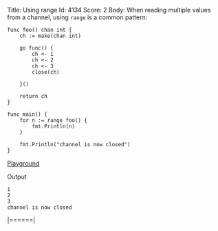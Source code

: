 Title: Using range
Id: 4134
Score: 2
Body:
When reading multiple values from a channel, using `range` is a common pattern:

```
func foo() chan int {
    ch := make(chan int)
    
    go func() {
        ch <- 1
        ch <- 2
        ch <- 3
        close(ch)

    }()
    
    return ch
}

func main() {    
    for n := range foo() {
        fmt.Println(n)
    }
    
    fmt.Println("channel is now closed")
}
```

[Playground][1]

Output

```
1
2
3
channel is now closed
```


  [1]: https://play.golang.org/p/18ODvaZub9
|======|
